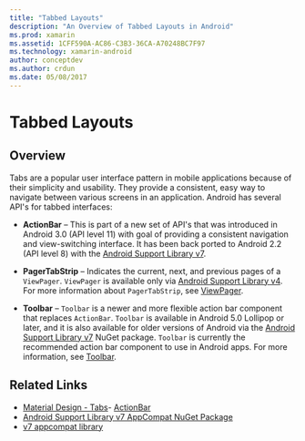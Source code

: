 ```yaml
---
title: "Tabbed Layouts"
description: "An Overview of Tabbed Layouts in Android"
ms.prod: xamarin
ms.assetid: 1CFF590A-AC86-C3B3-36CA-A70248BC7F97
ms.technology: xamarin-android
author: conceptdev
ms.author: crdun
ms.date: 05/08/2017
---
```


# Tabbed Layouts

## Overview

Tabs are a popular user interface pattern in mobile applications 
because of their simplicity and usability. They provide a consistent, 
easy way to navigate between various screens in an application. Android 
has several API's for tabbed interfaces: 

- **ActionBar** &ndash; This is part of a new set of API's that was 
    introduced in Android 3.0 (API level 11) with goal of providing a 
    consistent navigation and view-switching interface. It has been 
    back ported to Android 2.2 (API level 8) with the 
    [Android Support Library v7](https://www.nuget.org/packages/Xamarin.Android.Support.v7.AppCompat/). 

- **PagerTabStrip** &ndash; Indicates the current, next, and previous pages 
    of a `ViewPager`. `ViewPager` is available only via 
    [Android Support Library v4](https://www.nuget.org/packages/Xamarin.Android.Support.v4/).
     For more information about `PagerTabStrip`, see 
    [ViewPager](~/android/user-interface/controls/view-pager/index.md).

- **Toolbar** &ndash; `Toolbar` is a newer and more flexible action 
    bar component that replaces `ActionBar`. `Toolbar` is available in
    Android 5.0 Lollipop or later, and it is also available for older versions of Android via the 
    [Android Support Library v7](https://www.nuget.org/packages/Xamarin.Android.Support.v7.AppCompat/) NuGet package. 
    `Toolbar` is currently the recommended action bar component to use in Android apps.
    For more information, see [Toolbar](~/android/user-interface/controls/tool-bar/index.md). 

## Related Links

- [Material Design - Tabs](https://material.io/guidelines/components/tabs.html)- [ActionBar](https://developer.android.com/guide/topics/ui/actionbar.html)
- [Android Support Library v7 AppCompat NuGet Package](https://www.nuget.org/packages/Xamarin.Android.Support.v7.AppCompat/)
- [v7 appcompat library](https://developer.android.com/tools/support-library/features.html#v7-appcompat)
